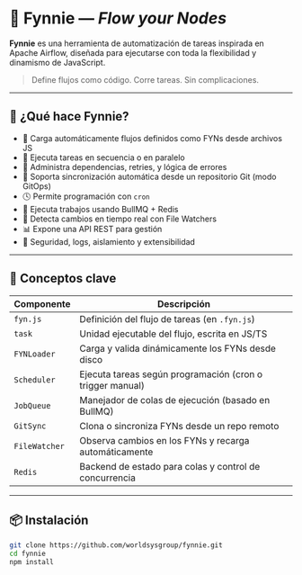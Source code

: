 # 🌸 Fynnie — *Flow your Nodes*

**Fynnie** es una herramienta de automatización de tareas inspirada en Apache Airflow, diseñada para ejecutarse con toda la flexibilidad y dinamismo de JavaScript.

> Define flujos como código. Corre tareas. Sin complicaciones.  

---

## 🚀 ¿Qué hace Fynnie?

- 📁 Carga automáticamente flujos definidos como FYNs desde archivos JS
- 🔁 Ejecuta tareas en secuencia o en paralelo
- 🧠 Administra dependencias, retries, y lógica de errores
- 🧠 Soporta sincronización automática desde un repositorio Git (modo GitOps)
- 🕓 Permite programación con `cron`
- 🧩 Ejecuta trabajos usando BullMQ + Redis
- 🔄 Detecta cambios en tiempo real con File Watchers
- 📊 Expone una API REST para gestión
- 🔐 Seguridad, logs, aislamiento y extensibilidad

---

## 🧱 Conceptos clave

| Componente         | Descripción                                                                 |
|--------------------|-----------------------------------------------------------------------------|
| `fyn.js`              | Definición del flujo de tareas (en `.fyn.js`)                                   |
| `task`             | Unidad ejecutable del flujo, escrita en JS/TS                              |
| `FYNLoader`        | Carga y valida dinámicamente los FYNs desde disco                           |
| `Scheduler`        | Ejecuta tareas según programación (cron o trigger manual)                   |
| `JobQueue`         | Manejador de colas de ejecución (basado en BullMQ)                         |
| `GitSync`          | Clona o sincroniza FYNs desde un repo remoto                               |
| `FileWatcher`      | Observa cambios en los FYNs y recarga automáticamente                      |
| `Redis`            | Backend de estado para colas y control de concurrencia                     |

---

## 📦 Instalación

```bash
git clone https://github.com/worldsysgroup/fynnie.git
cd fynnie
npm install
